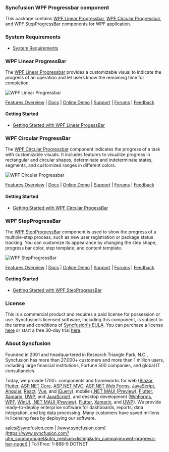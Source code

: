 ### Syncfusion WPF Progressbar component
This package contains [WPF Linear Progressbar](https://www.syncfusion.com/wpf-controls/progressbar?utm_source=nuget&utm_medium=listing&utm_campaign=wpf-progress-bar-nuget), [WPF Circular Progressbar](https://www.syncfusion.com/wpf-controls/progressbar?utm_source=nuget&utm_medium=listing&utm_campaign=wpf-progress-bar-nuget), and [WPF StepProgressBar](https://www.syncfusion.com/wpf-controls/step-progressbar?utm_source=nuget&utm_medium=listing&utm_campaign=wpf-progress-bar-nuget) components for WPF application.

### System Requirements

* [System Requirements](https://help.syncfusion.com/wpf/installation/system-requirements?utm_source=nuget&utm_medium=listing&utm_campaign=wpf-progress-bar-nuget)

### WPF Linear ProgressBar

The [WPF Linear Progressbar](https://www.syncfusion.com/wpf-controls/progressbar?utm_source=nuget&utm_medium=listing&utm_campaign=wpf-progress-bar-nuget) provides a customizable visual to indicate the progress of an operation and let users know the remaining time for completion.

![WPF Linear Progressbar](https://cdn.syncfusion.com/nuget-readme/wpf/wpf_linearprogressbar.png)

[Features Overview](https://www.syncfusion.com/wpf-controls/progressbar?utm_source=nuget&utm_medium=listing&utm_campaign=wpf-progress-bar-nuget) | [Docs](https://help.syncfusion.com/wpf/linear-progressbar/getting-started?utm_source=nuget&utm_medium=listing&utm_campaign=wpf-progress-bar-nuget) | [Online Demo](https://github.com/syncfusion/wpf-demos?utm_source=nuget&utm_medium=listing&utm_campaign=wpf-progress-bar-nuget) | [Support](https://support.syncfusion.com/create?utm_source=nuget&utm_medium=listing&utm_campaign=wpf-progress-bar-nuget) | [Forums](https://www.syncfusion.com/forums/wpf?utm_source=nuget&utm_medium=listing&utm_campaign=wpf-progress-bar-nuget) | [Feedback](https://www.syncfusion.com/feedback/wpf?utm_source=nuget&utm_medium=listing&utm_campaign=wpf-progress-bar-nuget)

#### Getting Started

* [Getting Started with WPF Linear ProgessBar](https://help.syncfusion.com/wpf/linear-progressbar/getting-started?utm_source=nuget&utm_medium=listing&utm_campaign=wpf-progress-bar-nuget)

### WPF Circular ProgressBar

The [WPF Circular Progressbar](https://www.syncfusion.com/wpf-controls/progressbar?utm_source=nuget&utm_medium=listing&utm_campaign=wpf-progress-bar-nuget) component indicates the progress of a task with customizable visuals. It includes features to visualize progress in rectangular and circular shapes, determinate and indeterminate states, segments, and customized ranges in different colors.

![WPF Circular Progressbar](https://cdn.syncfusion.com/nuget-readme/wpf/wpf_circularprogressbar.png)

[Features Overview](https://www.syncfusion.com/wpf-controls/progressbar?utm_source=nuget&utm_medium=listing&utm_campaign=wpf-progress-bar-nuget) | [Docs](https://help.syncfusion.com/wpf/linear-progressbar/getting-started?utm_source=nuget&utm_medium=listing&utm_campaign=wpf-progress-bar-nuget) | [Online Demo](https://github.com/syncfusion/wpf-demos?utm_source=nuget&utm_medium=listing&utm_campaign=wpf-progress-bar-nuget) | [Support](https://support.syncfusion.com/create?utm_source=nuget&utm_medium=listing&utm_campaign=wpf-progress-bar-nuget) | [Forums](https://www.syncfusion.com/forums/wpf?utm_source=nuget&utm_medium=listing&utm_campaign=wpf-progress-bar-nuget) | [Feedback](https://www.syncfusion.com/feedback/wpf?utm_source=nuget&utm_medium=listing&utm_campaign=wpf-progress-bar-nuget)

#### Getting Started

* [Getting Started with WPF Circular ProgessBar](https://help.syncfusion.com/wpf/linear-progressbar/getting-started?utm_source=nuget&utm_medium=listing&utm_campaign=wpf-progress-bar-nuget)

### WPF StepProgressBar

The [WPF StepProgressBar](https://www.syncfusion.com/wpf-controls/step-progressbar?utm_source=nuget&utm_medium=listing&utm_campaign=wpf-progress-bar-nuget)  component is used to show the progress of a multiple-step process, such as new user registration or package status tracking. You can customize its appearance by changing the step shape, progress bar color, step template, and content template.

![WPF StepProgressBar](https://cdn.syncfusion.com/nuget-readme/wpf/wpf_stepprogressbar.png)

[Features Overview](https://www.syncfusion.com/wpf-controls/step-progressbar?utm_source=nuget&utm_medium=listing&utm_campaign=wpf-progress-bar-nuget) | [Docs](https://help.syncfusion.com/wpf/step-progressbar/getting-started?utm_source=nuget&utm_medium=listing&utm_campaign=wpf-progress-bar-nuget) | [Online Demo](https://github.com/syncfusion/wpf-demos?utm_source=nuget&utm_medium=listing&utm_campaign=wpf-progress-bar-nuget) | [Support](https://support.syncfusion.com/create?utm_source=nuget&utm_medium=listing&utm_campaign=wpf-progress-bar-nuget) | [Forums](https://www.syncfusion.com/forums/wpf?utm_source=nuget&utm_medium=listing&utm_campaign=wpf-progress-bar-nuget) | [Feedback](https://www.syncfusion.com/feedback/wpf?utm_source=nuget&utm_medium=listing&utm_campaign=wpf-progress-bar-nuget)

#### Getting Started

* [Getting Started with WPF StepProgressBar](https://help.syncfusion.com/wpf/step-progressbar/getting-started?utm_source=nuget&utm_medium=listing&utm_campaign=wpf-progress-bar-nuget)

### License

This is a commercial product and requires a paid license for possession or use. Syncfusion’s licensed software, including this component, is subject to the terms and conditions of [Syncfusion's EULA](https://www.syncfusion.com/eula/es/?utm_source=nuget&utm_medium=listing&utm_campaign=wpf-progress-bar-nuget). You can purchase a license [here](https://www.syncfusion.com/sales/products?utm_source=nuget&utm_medium=listing&utm_campaign=wpf-progress-bar-nuget) or start a free 30-day trial [here](https://www.syncfusion.com/account/manage-trials/start-trials?utm_source=nuget&utm_medium=listing&utm_campaign=wpf-progress-bar-nuget).

### About Syncfusion

Founded in 2001 and headquartered in Research Triangle Park, N.C., Syncfusion has more than 27,000+ customers and more than 1 million users, including large financial institutions, Fortune 500 companies, and global IT consultancies.
 
Today, we provide 1700+ components and frameworks for web ([Blazor](https://www.syncfusion.com/blazor-components?utm_source=nuget&utm_medium=listing&utm_campaign=wpf-progress-bar-nuget), [Flutter](https://www.syncfusion.com/flutter-widgets?utm_source=nuget&utm_medium=listing&utm_campaign=wpf-progress-bar-nuget), [ASP.NET Core](https://www.syncfusion.com/aspnet-core-ui-controls?utm_source=nuget&utm_medium=listing&utm_campaign=wpf-progress-bar-nuget), [ASP.NET MVC](https://www.syncfusion.com/aspnet-mvc-ui-controls?utm_source=nuget&utm_medium=listing&utm_campaign=wpf-progress-bar-nuget), [ASP.NET Web Forms](https://www.syncfusion.com/jquery/aspnet-webforms-ui-controls?utm_source=nuget&utm_medium=listing&utm_campaign=wpf-progress-bar-nuget), [JavaScript](https://www.syncfusion.com/javascript-ui-controls?utm_source=nuget&utm_medium=listing&utm_campaign=wpf-progress-bar-nuget), [Angular](https://www.syncfusion.com/angular-ui-components?utm_source=nuget&utm_medium=listing&utm_campaign=wpf-progress-bar-nuget), [React](https://www.syncfusion.com/react-ui-components?utm_source=nuget&utm_medium=listing&utm_campaign=wpf-progress-bar-nuget), [Vue](https://www.syncfusion.com/vue-ui-components?utm_source=nuget&utm_medium=listing&utm_campaign=wpf-progress-bar-nuget), and [jQuery](https://www.syncfusion.com/jquery-ui-widgets?utm_source=nuget&utm_medium=listing&utm_campaign=wpf-progress-bar-nuget)), mobile ([.NET MAUI (Preview)](https://www.syncfusion.com/maui-controls?utm_source=nuget&utm_medium=listing&utm_campaign=wpf-progress-bar-nuget), [Flutter](https://www.syncfusion.com/flutter-widgets?utm_source=nuget&utm_medium=listing&utm_campaign=wpf-progress-bar-nuget), [Xamarin](https://www.syncfusion.com/xamarin-ui-controls?utm_source=nuget&utm_medium=listing&utm_campaign=wpf-progress-bar-nuget), [UWP](https://www.syncfusion.com/uwp-ui-controls?utm_source=nuget&utm_medium=listing&utm_campaign=wpf-progress-bar-nuget), and [JavaScript](https://www.syncfusion.com/javascript-ui-controls?utm_source=nuget&utm_medium=listing&utm_campaign=wpf-progress-bar-nuget)), and desktop development ([WinForms](https://www.syncfusion.com/winforms-ui-controls?utm_source=nuget&utm_medium=listing&utm_campaign=wpf-progress-bar-nuget), [WPF](https://www.syncfusion.com/wpf-controls?utm_source=nuget&utm_medium=listing&utm_campaign=wpf-progress-bar-nuget), [WinUI](https://www.syncfusion.com/winui-controls?utm_source=nuget&utm_medium=listing&utm_campaign=wpf-progress-bar-nuget), [.NET MAUI (Preview)](https://www.syncfusion.com/maui-controls?utm_source=nuget&utm_medium=listing&utm_campaign=wpf-progress-bar-nuget), [Flutter](https://www.syncfusion.com/flutter-widgets?utm_source=nuget&utm_medium=listing&utm_campaign=wpf-progress-bar-nuget), [Xamarin](https://www.syncfusion.com/xamarin-ui-controls?utm_source=nuget&utm_medium=listing&utm_campaign=wpf-progress-bar-nuget), and [UWP](https://www.syncfusion.com/uwp-ui-controls?utm_source=nuget&utm_medium=listing&utm_campaign=wpf-progress-bar-nuget)). We provide ready-to-deploy enterprise software for dashboards, reports, data integration, and big data processing. Many customers have saved millions in licensing fees by deploying our software.

[sales@syncfusion.com](mailto:sales@syncfusion.com?Subject=Syncfusion%20WPF%20ProgressBar%20-%20NuGet) | [www.syncfusion.com](https://www.syncfusion.com?utm_source=nuget&utm_medium=listing&utm_campaign=wpf-progress-bar-nuget) | Toll Free: 1-888-9 DOTNET


